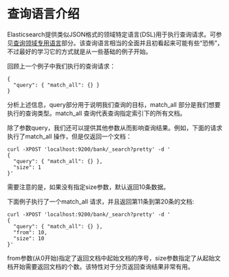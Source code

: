 # 查询语言介绍

Elasticsearch提供类似JSON格式的领域特定语言\(DSL\)用于执行查询请求。可参见[查询领域专用语言](/query-dsl/README.md)部分。该查询语言相当的全面并且初看起来可能有些“恐怖”，不过最好的学习它的方式就是从一些基础的例子开始。

回顾上一个例子中我们执行的查询请求：

```
{
  "query": { "match_all": {} }
}
```

分析上述信息，query部分用于说明我们查询的目标，match\_all 部分是我们想要执行的查询类型。match\_all 查询代表查询指定索引下的所有文档。

除了参数query，我们还可以提供其他参数从而影响查询结果。例如，下面的请求执行了match\_all 操作，但是仅返回一个文档：

```
curl -XPOST 'localhost:9200/bank/_search?pretty' -d '
{
  "query": { "match_all": {} },
  "size": 1
}'
```

需要注意的是，如果没有指定size参数，默认返回10条数据。

下面例子执行了一个match\_all 请求，并且返回第11条到第20条的文档:

```
curl -XPOST 'localhost:9200/bank/_search?pretty' -d '
{
  "query": { "match_all": {} },
  "from": 10,
  "size": 10
}'
```

from参数\(从0开始\)指定了返回文档中起始文档的序号，size参数指定了从起始文档开始需要返回文档的个数。该特性对于分页返回查询结果非常有用。

